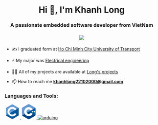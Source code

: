 <h1 align="center">Hi 👋, I'm Khanh Long</h1>
<h3 align="center">A passionate embedded software developer from VietNam</h3>
<h3 align="center"><img src="https://img.icons8.com/clouds/1x/vietnam--v2.png" /></h3>

- ✍ I graduated form at [Ho Chi Minh City University of Transport](https://ut.edu.vn/)

- ⚡ My major was [Electrical engineering](https://daotao.ut.edu.vn/?mid=43)

- 👨‍💻 All of my projects are available at [Long's projects](https://github.com/khanhlong22102000)

- 📫 How to reach me **khanhlong22102000@gmail.com**

<p align="left">
</p>

<h3 align="left">Languages and Tools:</h3>
<p align="left">  <a href="https://www.cprogramming.com/" target="_blank" rel="noreferrer"> <img src="https://raw.githubusercontent.com/devicons/devicon/master/icons/c/c-original.svg" alt="c" width="50" height="50"/> </a> <a href="https://www.w3schools.com/cpp/" target="_blank" rel="noreferrer"> <img src="https://raw.githubusercontent.com/devicons/devicon/master/icons/cplusplus/cplusplus-original.svg" alt="cplusplus" width="50" height="50"/> </a> <a href="https://www.arduino.cc/" target="_blank" rel="noreferrer"> <img src="https://cdn.worldvectorlogo.com/logos/arduino-1.svg" alt="arduino" width="50" height="50"/> </p>
